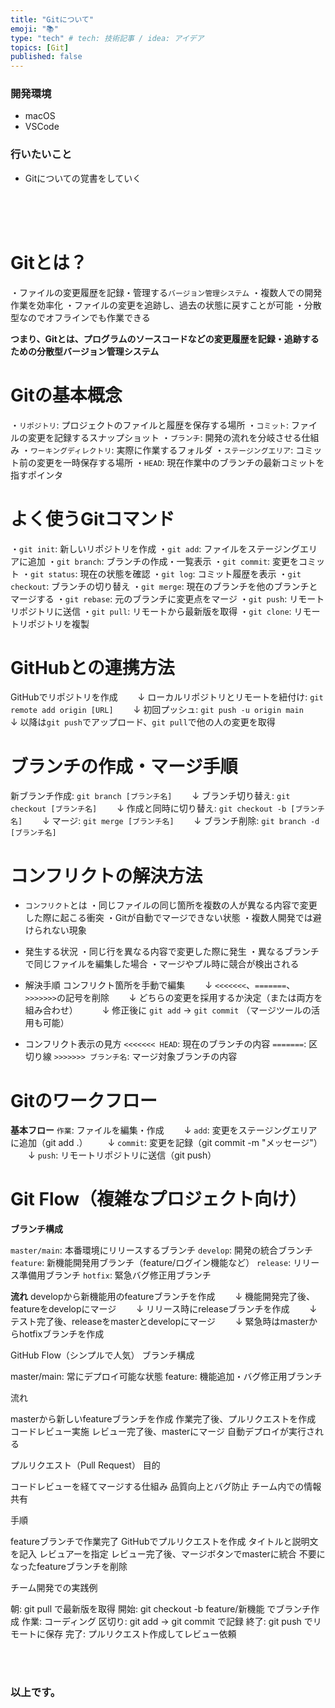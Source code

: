 ```yaml
---
title: "Gitについて"
emoji: "📚"
type: "tech" # tech: 技術記事 / idea: アイデア
topics: [Git]
published: false
---
```

### 開発環境
- macOS
- VSCode

### 行いたいこと
- Gitについての覚書をしていく


<br>
<br>
<br>

# Gitとは？
・ファイルの変更履歴を記録・管理する`バージョン管理システム`
・複数人での開発作業を効率化
・ファイルの変更を追跡し、過去の状態に戻すことが可能
・分散型なのでオフラインでも作業できる

**つまり、Gitとは、プログラムのソースコードなどの変更履歴を記録・追跡するための分散型バージョン管理システム**

# Gitの基本概念
・`リポジトリ`: プロジェクトのファイルと履歴を保存する場所
・`コミット`: ファイルの変更を記録するスナップショット
・`ブランチ`: 開発の流れを分岐させる仕組み
・`ワーキングディレクトリ`: 実際に作業するフォルダ
・`ステージングエリア`: コミット前の変更を一時保存する場所
・`HEAD`: 現在作業中のブランチの最新コミットを指すポインタ

# よく使うGitコマンド
・`git init`: 新しいリポジトリを作成
・`git add`: ファイルをステージングエリアに追加
・`git branch`: ブランチの作成・一覧表示
・`git commit`: 変更をコミット
・`git status`: 現在の状態を確認
・`git log`: コミット履歴を表示
・`git checkout`: ブランチの切り替え
・`git merge`: 現在のブランチを他のブランチとマージする
・`git rebase`: 元のブランチに変更点をマージ
・`git push`: リモートリポジトリに送信
・`git pull`: リモートから最新版を取得
・`git clone`: リモートリポジトリを複製

# GitHubとの連携方法
GitHubでリポジトリを作成
　　↓
ローカルリポジトリとリモートを紐付け: `git remote add origin [URL]`
　　↓
初回プッシュ: `git push -u origin main`
　　↓
以降は`git push`でアップロード、`git pull`で他の人の変更を取得

# ブランチの作成・マージ手順
新ブランチ作成: `git branch [ブランチ名]`
　　↓
ブランチ切り替え: `git checkout [ブランチ名]`
　　↓
作成と同時に切り替え: `git checkout -b [ブランチ名]`
　　↓
マージ: `git merge [ブランチ名]`
　　↓
ブランチ削除: `git branch -d [ブランチ名]`

# コンフリクトの解決方法
- `コンフリクト`とは
・同じファイルの同じ箇所を複数の人が異なる内容で変更した際に起こる衝突
・Gitが自動でマージできない状態
・複数人開発では避けられない現象

- 発生する状況
・同じ行を異なる内容で変更した際に発生
・異なるブランチで同じファイルを編集した場合
・マージやプル時に競合が検出される

- 解決手順
コンフリクト箇所を手動で編集
　　↓
`<<<<<<<`、`=======`、`>>>>>>>`の記号を削除
　　↓
どちらの変更を採用するか決定（または両方を組み合わせ）　
　　↓
修正後に `git add` → `git commit`
（マージツールの活用も可能）

- コンフリクト表示の見方
`<<<<<<< HEAD`: 現在のブランチの内容
`=======`: 区切り線
`>>>>>>> ブランチ名`: マージ対象ブランチの内容


# Gitのワークフロー
**基本フロー**
`作業`: ファイルを編集・作成
　　↓
`add`: 変更をステージングエリアに追加（git add .）
　　↓
`commit`: 変更を記録（git commit -m "メッセージ"）
　　↓
`push`: リモートリポジトリに送信（git push）


# Git Flow（複雑なプロジェクト向け）
**ブランチ構成**

`master/main`: 本番環境にリリースするブランチ
`develop`: 開発の統合ブランチ
`feature`: 新機能開発用ブランチ（feature/ログイン機能など）
`release`: リリース準備用ブランチ
`hotfix`: 緊急バグ修正用ブランチ

**流れ**
developから新機能用のfeatureブランチを作成
　　↓
機能開発完了後、featureをdevelopにマージ
　　↓
リリース時にreleaseブランチを作成
　　↓
テスト完了後、releaseをmasterとdevelopにマージ
　　↓
緊急時はmasterからhotfixブランチを作成










GitHub Flow（シンプルで人気）
ブランチ構成

master/main: 常にデプロイ可能な状態
feature: 機能追加・バグ修正用ブランチ

流れ

masterから新しいfeatureブランチを作成
作業完了後、プルリクエストを作成
コードレビュー実施
レビュー完了後、masterにマージ
自動デプロイが実行される

プルリクエスト（Pull Request）
目的

コードレビューを経てマージする仕組み
品質向上とバグ防止
チーム内での情報共有

手順

featureブランチで作業完了
GitHubでプルリクエストを作成
タイトルと説明文を記入
レビュアーを指定
レビュー完了後、マージボタンでmasterに統合
不要になったfeatureブランチを削除

チーム開発での実践例

朝: git pull で最新版を取得
開始: git checkout -b feature/新機能 でブランチ作成
作業: コーディング
区切り: git add → git commit で記録
終了: git push でリモートに保存
完了: プルリクエスト作成してレビュー依頼


<br>
<br>


### 以上です。

<br>
<br>
<br>